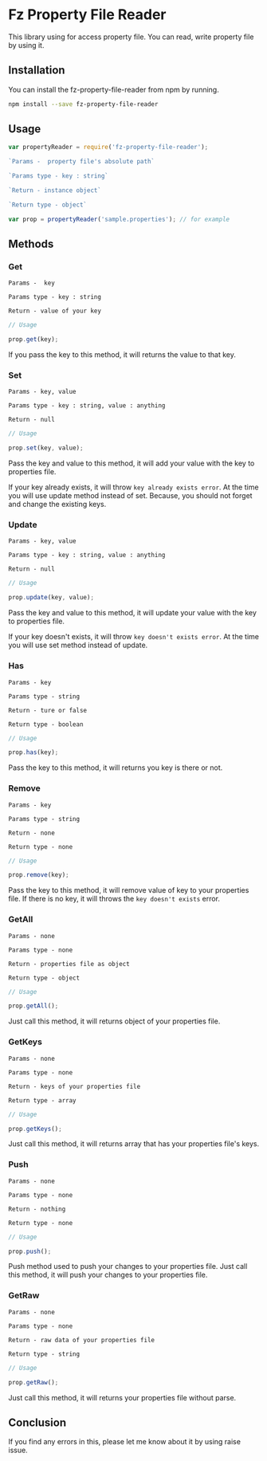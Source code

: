 Fz Property File Reader
=======================

This library using for access property file. You can read, write property file by using it.

## Installation

You can install the fz-property-file-reader from npm by running.    

```sh
npm install --save fz-property-file-reader
```

## Usage

```js
var propertyReader = require('fz-property-file-reader');

`Params -  property file's absolute path`

`Params type - key : string`

`Return - instance object`

`Return type - object`

var prop = propertyReader('sample.properties'); // for example
```

## Methods

### Get
`Params -  key `

`Params type - key : string`

`Return - value of your key`

```js
// Usage

prop.get(key);
```

If you pass the key to this method, it will returns the value to that key.

### Set

`Params - key, value`

`Params type - key : string, value : anything`

`Return - null`

```js
// Usage

prop.set(key, value);
```

Pass the key and value to this method, it will add your value with the key to properties file.

If your key already exists, it will throw `key already exists error`. At the time you will use update method instead of set. Because, you should not forget and change the existing keys.

### Update

`Params - key, value`

`Params type - key : string, value : anything`

`Return - null`

```js
// Usage

prop.update(key, value);
```

Pass the key and value to this method, it will update your value with the key to properties file.

If your key doesn't exists, it will throw `key doesn't exists error`. At the time you will use set method instead of update.

### Has

`Params - key`

`Params type - string`

`Return - ture or false`

`Return type - boolean`

```js
// Usage

prop.has(key);
```

Pass the key to this method, it will returns you key is there or not.

### Remove

`Params - key`

`Params type - string`

`Return - none`

`Return type - none`

```js
// Usage

prop.remove(key);
```

Pass the key to this method, it will remove value of key to your properties file. If there is no key, it will throws the `key doesn't exists` error.

### GetAll

`Params - none`

`Params type - none`

`Return - properties file as object`

`Return type - object`

```js
// Usage

prop.getAll();
```

Just call this method, it will returns object of your properties file.

### GetKeys

`Params - none`

`Params type - none`

`Return - keys of your properties file`

`Return type - array`

```js
// Usage

prop.getKeys();
```

Just call this method, it will returns array that has your properties file's keys.

### Push

`Params - none`

`Params type - none`

`Return - nothing`

`Return type - none`

```js
// Usage

prop.push();
```

Push method used to push your changes to your properties file. Just call this method, it will push your changes to your properties file.

### GetRaw

`Params - none`

`Params type - none`

`Return - raw data of your properties file`

`Return type - string`

```js
// Usage

prop.getRaw();
```

Just call this method, it will returns your properties file without parse.

## Conclusion

If you find any errors in this, please let me know about it by using raise issue.
